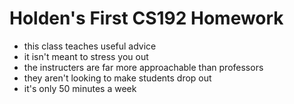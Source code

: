 # Holden's First CS192 Homework

- this class teaches useful advice
- it isn't meant to stress you out
- the instructers are far more approachable than professors
- they aren't looking to make students drop out
- it's only 50 minutes a week
